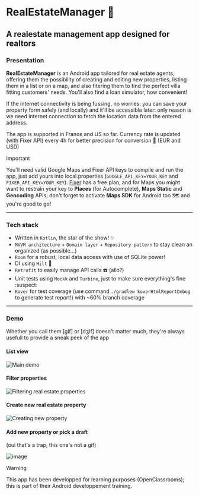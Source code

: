 # RealEstateManager :city_sunrise:
## A realestate management app designed for realtors

### Presentation
**RealEstateManager** is an Android app tailored for real estate agents, offering them the possibility of creating and editing new properties, listing them in a list or on a map, and also fitering them to find the perfect villa fitting customers' needs. You'll also find a loan simulator, how convenient!

If the internet connectivity is being fussing, no worries: you can save your property form safely (and locally) and it'll be accessible later: only reason is we need internet connection to fetch the location data from the entered address.

The app is supported in France and US so far. Currency rate is updated (with Fixer API) every 4h for better precision for conversion 💱 (EUR and USD)

> [!IMPORTANT]
> You'll need valid Google Maps and Fixer API keys to compile and run the app, just add yours into local.properties (`GOOGLE_API_KEY=YOUR_KEY` and `FIXER_API_KEY=YOUR_KEY`).
> [Fixer](https://fixer.io/) has a free plan, and for Maps you might want to restrain your key to **Places** (for Autocomplete), **Maps Static** and **Geocoding** APIs; don't forget to activate **Maps SDK** for Android too 🗺️ and you're good to go! 
___

### Tech stack
* Written in `Kotlin`, the star of the show! ✨
* `MVVM architecture` + `Domain layer` + `Repository pattern` to stay clean an organized (as possible...)
* `Room` for a robust, local data access with use of SQLite power! 
* DI using `Hilt` :syringe:
* `Retrofit` to easily manage API calls :phone: (allo?)
* Unit tests using `Mockk` and `Turbine`, just to make sure everything's fine :suspect:
* `Kover` for test coverage (use command `./gradlew koverHtmlReportDebug` to generate test report!) with ~60% branch coverage
___
### Demo 
Whether you call them [gif] or [dʒif] doesn't matter much, they're always usefull to provide a sneak peek of the app

#### List view

![Main demo](https://github.com/Emilie-Plk/RealEstateManager/assets/96174269/a0f3bd27-e1b2-487a-b716-77d6e122e7dc)


#### Filter properties

![Filtering real estate properties](https://github.com/Emilie-Plk/RealEstateManager/assets/96174269/e4a8d588-0414-48bf-8a69-23eb040a021a)


#### Create new real estate property

![Creating new property](https://github.com/Emilie-Plk/RealEstateManager/assets/96174269/cbbcd0cf-250e-4a13-aec8-13bb4f093cd7)


#### Add new property or pick a draft 
(oui that's a trap, this one's not a gif)

![image](https://github.com/Emilie-Plk/RealEstateManager/assets/96174269/94ff0f46-ccbd-4576-a25a-bd18bf0654a8)

> [!WARNING]
> This app has been developped for learning purposes (OpenClassrooms); this is part of their Android developpement training.
